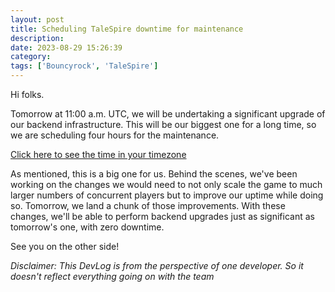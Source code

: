 ```yaml
---
layout: post
title: Scheduling TaleSpire downtime for maintenance
description:
date: 2023-08-29 15:26:39
category:
tags: ['Bouncyrock', 'TaleSpire']
---
```


Hi folks.

Tomorrow at 11:00 a.m. UTC, we will be undertaking a significant upgrade of our backend infrastructure. This will be our biggest one for a long time, so we are scheduling four hours for the maintenance.

[Click here to see the time in your timezone](https://www.timeanddate.com/worldclock/fixedtime.html?msg=TaleSpire+downtime+for+backend+upgrade&iso=20230830T13&p1=187&ah=4)

As mentioned, this is a big one for us. Behind the scenes, we've been working on the changes we would need to not only scale the game to much larger numbers of concurrent players but to improve our uptime while doing so. Tomorrow, we land a chunk of those improvements. With these changes, we'll be able to perform backend upgrades just as significant as tomorrow's one, with zero downtime.

See you on the other side!

*Disclaimer: This DevLog is from the perspective of one developer. So it doesn't reflect everything going on with the team*
